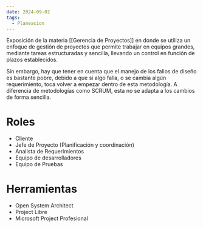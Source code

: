 ```yaml
---
date: 2024-09-02
tags:
  - Planeacion
---
```


Exposición de la materia [[Gerencia de Proyectos]] en donde se utiliza un enfoque de gestión de proyectos que permite trabajar en equipos grandes, mediante tareas estructuradas y sencilla, llevando un control en función de plazos establecidos. 

Sin embargo, hay que tener en cuenta que el manejo de los fallos de diseño es bastante pobre, debido a que si algo falla, o se cambia algún requerimiento, toca volver a empezar dentro de esta metodología. A diferencia de metodologías como SCRUM, esta no se adapta a los cambios de forma sencilla.
# Roles
- Cliente
- Jefe de Proyecto (Planificación y coordinación)
- Analista de Requerimientos
- Equipo de desarrolladores
- Equipo de Pruebas
# Herramientas
- Open System Architect
- Project Libre
- Microsoft Project Profesional
